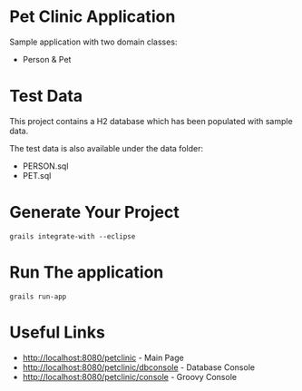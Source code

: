 # Pet Clinic Application

Sample application with two domain classes:

* Person & Pet

# Test Data

This project contains a H2 database which has been populated with sample data.

The test data is also available under the data folder:

* PERSON.sql
* PET.sql

# Generate Your Project

`grails integrate-with --eclipse`


# Run The application

`grails run-app`


# Useful Links

* <http://localhost:8080/petclinic> - Main Page
* <http://localhost:8080/petclinic/dbconsole> - Database Console
* <http://localhost:8080/petclinic/console> - Groovy Console